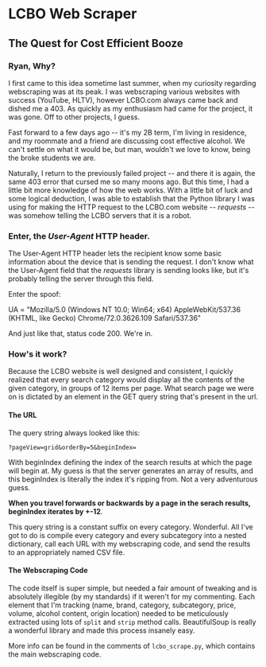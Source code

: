 # LCBO Web Scraper
## The Quest for Cost Efficient Booze

### Ryan, Why?

I first came to this idea sometime last summer, when my curiosity regarding webscraping was at its peak. I was webscraping various websites with success (YouTube, HLTV), however LCBO.com always came back and dished me a 403. As quickly as my enthusiasm had came for the project, it was gone. Off to other projects, I guess.

Fast forward to a few days ago -- it's my 2B term, I'm living in residence, and my roommate and a friend are discussing cost effective alcohol. We can't settle on what it would be, but man, wouldn't we love to know, being the broke students we are.

Naturally, I return to the previously failed project -- and there it is again, the same 403 error that cursed me so many moons ago. But this time, I had a little bit more knowledge of how the web works. With a little bit of luck and some logical deduction, I was able to establish that the Python library I was using for making the HTTP request to the LCBO.com website -- *requests* -- was somehow telling the LCBO servers that it is a robot.

### Enter, the ***User-Agent*** HTTP header.

The User-Agent HTTP header lets the recipient know some basic information about the device that is sending the request. I don't know what the User-Agent field that the *requests* library is sending looks like, but it's probably telling the server through this field.

Enter the spoof:

UA = "Mozilla/5.0 (Windows NT 10.0; Win64; x64) AppleWebKit/537.36 (KHTML, like Gecko) Chrome/72.0.3626.109 Safari/537.36"
  
And just like that, status code 200.
We're in.

### How's it work?
  
Because the LCBO website is well designed and consistent, I quickly realized that every search category would display all the contents of the given category, in groups of 12 items per page. What search page we were on is dictated by an element in the GET query string that's present in the url.
  
#### The URL
  
The query string always looked like this:
  
`?pageView=grid&orderBy=5&beginIndex=`
  
With beginIndex defining the index of the search results at which the page will begin at. My guess is that the server generates an array of results, and this beginIndex is literally the index it's ripping from. Not a very adventurous guess.

**When you travel forwards or backwards by a page in the serach results, beginIndex iterates by +-12**.

This query string is a constant suffix on every category. Wonderful. All I've got to do is compile every category and every subcategory into a nested dictionary, call each URL with my webscraping code, and send the results to an appropriately named CSV file.

#### The Webscraping Code

The code itself is super simple, but needed a fair amount of tweaking and is absolutely illegible (by my standards) if it weren't for my commenting. Each element that I'm tracking (name, brand, category, subcategory, price, volume, alcohol content, origin location) needed to be meticulously extracted using lots of `split` and `strip` method calls. BeautifulSoup is really a wonderful library and made this process insanely easy.

More info can be found in the comments of `lcbo_scrape.py`, which contains the main webscraping code.
